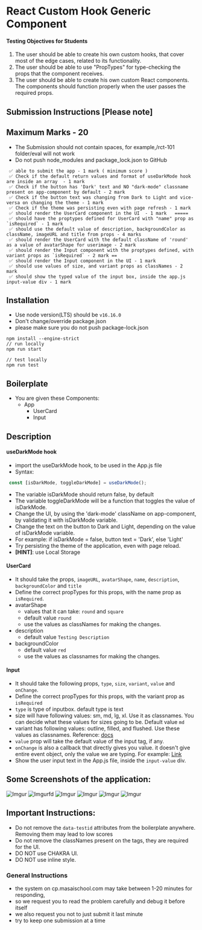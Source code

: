 # React Custom Hook Generic Component

#### Testing Objectives for Students

1. The user should be able to create his own custom hooks, that cover most of the edge cases, related to its functionality.
2. The user should be able to use "PropTypes" for type-checking the props that the component receives.
3. The user should be able to create his own custom React components. The components should function properly when the user passes the required props.

## Submission Instructions [Please note]

## Maximum Marks - 20

- The Submission should not contain spaces, for example,/rct-101 folder/eval will not work
- Do not push node_modules and package_lock.json to GitHub

```
 ✅ able to submit the app - 1 mark ( minimum score )
 ✅ Check if the default return values and format of useDarkMode hook are inside an array  - 1 mark
 ✅ Check if the button has 'Dark' text and NO "dark-mode" classname present on app-component by default - 2 mark
 ✅ Check if the button text was changing from Dark to Light and vice-versa on changing the theme - 1 mark
 ✅ Check if the theme was persisting even with page refresh - 1 mark
 ✅ should render the UserCard component in the UI  - 1 mark   =====
 ✅ should have the proptypes defined for UserCard with "name" prop as `isRequired` - 1 mark  
 ✅ should use the default value of description, backgroundColor as className, imageURL and title from props - 4 marks
 ✅ should render the UserCard with the default className of 'round' as a value of avatarShape for userimage - 2 mark
 ✅ should render the Input component with the proptypes defined, with variant props as `isRequired` - 2 mark ==
 ✅ should render the Input component in the UI - 1 mark
 ✅ should use values of size, and variant props as classNames - 2 mark
 ✅ should show the typed value of the input box, inside the app.js input-value div - 1 mark
```

## Installation
- Use node version(LTS) should be `v16.16.0`
- Don't change/override package.json
- please make sure you do not push package-lock.json

```
npm install --engine-strict
// run locally
npm run start

// test locally
npm run test

```

## Boilerplate

- You are given these Components:
  - App
    - UserCard
    - Input

## Description

#### useDarkMode hook

- import the useDarkMode hook, to be used in the App.js file
- Syntax:

```JavaScript
 const [isDarkMode, toggleDarkMode] = useDarkMode();
```

- The variable isDarkMode should return false, by default
- The variable toggleDarkMode will be a function that toggles the value of isDarkMode.
- Change the UI, by using the 'dark-mode' className on app-component, by validating it with isDarkMode variable.
- Change the text on the button to Dark and Light, depending on the value of isDarkMode variable.
- For example: if isDarkMode = false, button text = 'Dark', else 'Light'
- Try persisting the theme of the application, even with page reload.
- **[HINT]**: use Local Storage

#### UserCard

- It should take the props, `imageURL`, `avatarShape`, `name`, `description`, `backgroundColor` and `title`
- Define the correct propTypes for this props, with the name prop as `isRequired`.
- avatarShape
  - values that it can take: `round` and `square`
  - default value `round`
  - use the values as classNames for making the changes.
- description
  - default value `Testing Description`
- backgroundColor
  - default value `red`
  - use the values as classnames for making the changes.

#### Input

- It should take the following props, `type`, `size`, `variant`, `value` and `onChange`.
- Define the correct propTypes for this props, with the variant prop as `isRequired`
- `type` is type of inputbox. default type is text
- size will have following values: sm, md, lg, xl. Use it as classnames. You can decide what these values for sizes going to be. Default value `md`
- variant has following values: outline, filled, and flushed. Use these values as classnames. Reference: [docs](https://chakra-ui.com/docs/components/form/input#changing-the-appearance-of-the-input)
- `value` prop will take the default value of the input tag, if any.
- `onChange` is also a callback that directly gives you value. it doesn't give entire event object, only the value we are typing. For example: [Link](https://chakra-ui.com/docs/components/input/usage#controlled-input)
- Show the user input text in the App.js file, inside the `input-value` div.

## Some Screenshots of the application:

![Imgur](https://i.imgur.com/CuQqQRV.png)
![Imgur](https://i.imgur.com/wUKgDOx.png)fd
![Imgur](https://i.imgur.com/k6dNyLg.png)
![Imgur](https://i.imgur.com/widcbaA.png)
![Imgur](https://i.imgur.com/0nvWfCR.png)
![Imgur](https://i.imgur.com/Uoyl4Gs.png)

## Important Instructions:

- Do not remove the `data-testid` attributes from the boilerplate anywhere. Removing them may lead to low scores
- Do not remove the classNames present on the tags, they are required for the UI.
- DO NOT use CHAKRA UI.
- DO NOT use inline style.

### General Instructions

- the system on cp.masaischool.com may take between 1-20 minutes for responding,
- so we request you to read the problem carefully and debug it before itself
- we also request you not to just submit it last minute
- try to keep one submission at a time
